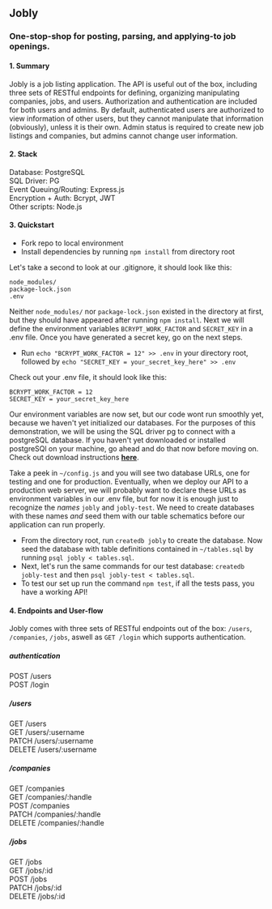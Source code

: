 ## Jobly
### One-stop-shop for posting, parsing, and applying-to job openings.

#### 1. Summary
Jobly is a job listing application. The API is useful out of the box, including three sets of RESTful endpoints for defining, organizing manipulating companies, jobs, and users. Authorization and authentication are included for both users and admins. By default, authenticated users are authorized to view information of other users, but they cannot manipulate that information (obviously), unless it is their own. Admin status is required to create new job listings and companies, but admins cannot change user information. 

#### 2. Stack
Database: PostgreSQL\
SQL Driver: PG\
Event Queuing/Routing: Express.js\
Encryption + Auth: Bcrypt, JWT\
Other scripts: Node.js

#### 3. Quickstart

- Fork repo to local environment
- Install dependencies by running `npm install` from directory root

Let's take a second to look at our .gitignore, it should look like this:
```
node_modules/
package-lock.json
.env
```
Neither `node_modules/` nor `package-lock.json` existed in the directory at first, but they should have appeared after running `npm install`. Next we will define the environment variables `BCRYPT_WORK_FACTOR` and `SECRET_KEY` in a .env file. Once you have generated a secret key, go on the next steps.

- Run `echo "BCRYPT_WORK_FACTOR = 12" >> .env` in your directory root, followed by `echo "SECRET_KEY = your_secret_key_here" >> .env`

Check out your .env file, it should look like this:
```
BCRYPT_WORK_FACTOR = 12
SECRET_KEY = your_secret_key_here
```

Our environment variables are now set, but our code wont run smoothly yet, because we haven't yet initialized our databases. For the purposes of this demonstration, we will be using the SQL driver pg to connect with a postgreSQL database. If you haven't yet downloaded or installed postgreSQl on your machine, go ahead and do that now before moving on. Check out download instructions **[here](https://www.postgresql.org/download/)**.

Take a peek in `~/config.js` and you will see two database URLs, one for testing and one for production. Eventually, when we deploy our API to a production web server, we will probably want to declare these URLs as environment variables in our .env file, but for now it is enough just to recognize the *names* `jobly` and `jobly-test`. We need to create databases with these names *and* seed them with our table schematics before our application can run properly.

- From the directory root, run `createdb jobly` to create the database. Now seed the database with table definitions contained in `~/tables.sql` by running `psql jobly < tables.sql`.
- Next, let's run the same commands for our test database: `createdb jobly-test` and then `psql jobly-test < tables.sql`.
- To test our set up run the command `npm test`, if all the tests pass, you have a working API!

#### 4. Endpoints and User-flow

Jobly comes with three sets of RESTful endpoints out of the box: `/users`, `/companies`, `/jobs`, aswell as `GET /login` which supports authentication.

##### authentication
POST /users\
POST /login

##### /users
GET /users\
GET /users/:username\
PATCH /users/:username\
DELETE /users/:username

##### /companies
GET /companies\
GET /companies/:handle\
POST /companies\
PATCH /companies/:handle\
DELETE /companies/:handle

##### /jobs
GET /jobs\
GET /jobs/:id\
POST /jobs\
PATCH /jobs/:id\
DELETE /jobs/:id
